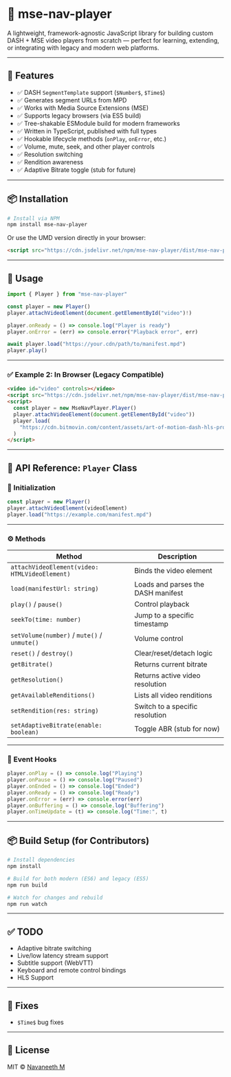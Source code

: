 # 📼 mse-nav-player

A lightweight, framework-agnostic JavaScript library for building custom DASH + MSE video players from scratch — perfect for learning, extending, or integrating with legacy and modern web platforms.

---

## 🔧 Features

- ✅ DASH `SegmentTemplate` support (`$Number$`, `$Time$`)
- ✅ Generates segment URLs from MPD
- ✅ Works with Media Source Extensions (MSE)
- ✅ Supports legacy browsers (via ES5 build)
- ✅ Tree-shakable ESModule build for modern frameworks
- ✅ Written in TypeScript, published with full types
- ✅ Hookable lifecycle methods (`onPlay`, `onError`, etc.)
- ✅ Volume, mute, seek, and other player controls
- ✅ Resolution switching
- ✅ Rendition awareness
- ✅ Adaptive Bitrate toggle (stub for future)

---

## 📦 Installation

```bash
# Install via NPM
npm install mse-nav-player
```

Or use the UMD version directly in your browser:

```html
<script src="https://cdn.jsdelivr.net/npm/mse-nav-player/dist/mse-nav-player.es5.js"></script>
```

---

## 📁 Usage

```ts
import { Player } from "mse-nav-player"

const player = new Player()
player.attachVideoElement(document.getElementById("video")!)

player.onReady = () => console.log("Player is ready")
player.onError = (err) => console.error("Playback error", err)

await player.load("https://your.cdn/path/to/manifest.mpd")
player.play()
```

---

### ✅ Example 2: In Browser (Legacy Compatible)

```html
<video id="video" controls></video>
<script src="https://cdn.jsdelivr.net/npm/mse-nav-player/dist/mse-nav-player.es5.js"></script>
<script>
  const player = new MseNavPlayer.Player()
  player.attachVideoElement(document.getElementById("video"))
  player.load(
    "https://cdn.bitmovin.com/content/assets/art-of-motion-dash-hls-progressive/mpds/f08e80da-bf1d-4e3d-8899-f0f6155f6efa.mpd"
  )
</script>
```

---

## 📘 API Reference: `Player` Class

### 🧱 Initialization

```ts
const player = new Player()
player.attachVideoElement(videoElement)
player.load("https://example.com/manifest.mpd")
```

---

### ⚙️ Methods

| Method                                        | Description                        |
| --------------------------------------------- | ---------------------------------- |
| `attachVideoElement(video: HTMLVideoElement)` | Binds the video element            |
| `load(manifestUrl: string)`                   | Loads and parses the DASH manifest |
| `play()` / `pause()`                          | Control playback                   |
| `seekTo(time: number)`                        | Jump to a specific timestamp       |
| `setVolume(number)` / `mute()` / `unmute()`   | Volume control                     |
| `reset()` / `destroy()`                       | Clear/reset/detach logic           |
| `getBitrate()`                                | Returns current bitrate            |
| `getResolution()`                             | Returns active video resolution    |
| `getAvailableRenditions()`                    | Lists all video renditions         |
| `setRendition(res: string)`                   | Switch to a specific resolution    |
| `setAdaptiveBitrate(enable: boolean)`         | Toggle ABR (stub for now)          |

---

### 🎯 Event Hooks

```ts
player.onPlay = () => console.log("Playing")
player.onPause = () => console.log("Paused")
player.onEnded = () => console.log("Ended")
player.onReady = () => console.log("Ready")
player.onError = (err) => console.error(err)
player.onBuffering = () => console.log("Buffering")
player.onTimeUpdate = (t) => console.log("Time:", t)
```

---

## 📦 Build Setup (for Contributors)

```bash
# Install dependencies
npm install

# Build for both modern (ES6) and legacy (ES5)
npm run build

# Watch for changes and rebuild
npm run watch
```

---

## ✅ TODO

- Adaptive bitrate switching
- Live/low latency stream support
- Subtitle support (WebVTT)
- Keyboard and remote control bindings
- HLS Support

---

## 🐞 Fixes

- `$Time$` bug fixes

---

## 📃 License

MIT © [Navaneeth M](https://github.com/nvaneethm)
